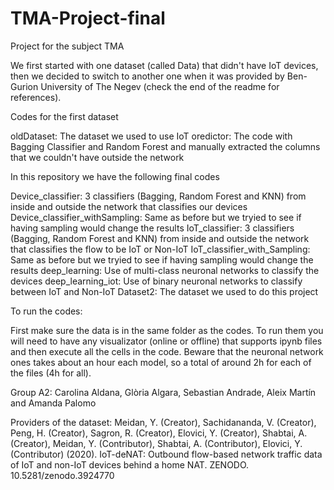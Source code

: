 # TMA-Project-final
Project for the subject TMA

We first started with one dataset (called Data) that didn't have IoT devices, then we decided to switch to another one when it was provided by Ben-Gurion University of The Negev (check the end of the readme for references).


Codes for the first dataset

oldDataset: The dataset we used to use
IoT oredictor: The code with Bagging Classifier and Random Forest and manually extracted the columns that we couldn't have outside the network


In this repository we have the following final codes

Device_classifier: 3 classifiers (Bagging, Random Forest and KNN) from inside and outside the network that classifies our devices 
Device_classifier_withSampling: Same as before but we tryied to see if having sampling would change the results
IoT_classifier: 3 classifiers (Bagging, Random Forest and KNN) from inside and outside the network that classifies the flow to be IoT or Non-IoT
IoT_classifier_with_Sampling: Same as before but we tryied to see if having sampling would change the results
deep_learning: Use of multi-class neuronal networks to classify the devices
deep_learning_iot: Use of binary neuronal networks to classify between IoT and Non-IoT
Dataset2: The dataset we used to do this project


To run the codes:

First make sure the data is in the same folder as the codes. To run them you will need to have any visualizator (online or offline) that supports ipynb files and then execute all the cells in the code. Beware that the neuronal network ones takes about an hour each model, so a total of around 2h for each of the files (4h for all).

Group A2:
Carolina Aldana, Glòria Algara, Sebastian Andrade, Aleix Martín and Amanda Palomo

Providers of the dataset:
Meidan, Y. (Creator), Sachidananda, V. (Creator), Peng, H. (Creator), Sagron, R. (Creator), Elovici, Y. (Creator), Shabtai, A. (Creator), Meidan, Y. (Contributor), Shabtai, A. (Contributor), Elovici, Y. (Contributor) (2020). IoT-deNAT: Outbound flow-based network traffic data of IoT and non-IoT devices behind a home NAT. ZENODO. 10.5281/zenodo.3924770
